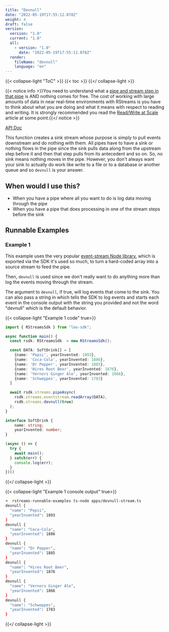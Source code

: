 ```yaml
---
title: "Devnull"
date: "2022-05-19T17:55:12.078Z"
weight: 4
draft: false
version:
  version: "1.0"
  current: "1.0"
  all:
    - version: "1.0"
      date: "2022-05-19T17:55:12.078Z"
  render:
    fileName: "devnull"
    language: "en"
---
```


{{< collapse-light "ToC" >}}
{{< toc  >}}
{{</ collapse-light >}}

{{< notice info >}}You need to understand what a [pipe and stream step in that pipe](../../../streams-primer) is AND 
nothing comes for free.  The cost of working with large amounts of data in near real-time environments
with RStreams is you have to think about what you are doing and what it means with respect to
reading and writing.  It is strongly recommended you read the [Read/Write at Scale](../../../read-write-scale) 
article at some point.{{</ notice >}}

[API Doc](https://leoplatform.github.io/Nodejs/modules/index.StreamUtil.html#devnull)

This function creates a sink stream whose purpose is simply to pull events downstream and do nothing with them.
All pipes have to have a sink or nothing flows in the pipe since the sink pulls data along from the upstream
step before it and then that step pulls from its antecedent and so on.  So, no sink means nothing moves
in the pipe.  However, you don't always want your sink to actually do work like write to a file or to a
database or another queue and so `devnull` is your answer.

## When would I use this?
* When you have a pipe where all you want to do is log data moving through the pipe
* When you have a pipe that does processing in one of the stream steps before the sink

## Runnable Examples
### Example 1

This example uses the very popular [event-stream Node library](https://www.npmjs.com/package/event-stream), which is exported
via the SDK it's used so much, to turn a hard-coded array into a source stream to feed the pipe.

Then, `devnull` is used since we don't really want to do anything more than log the events moving through the stream.

The argument to `devnull`, if true, will log events that come to the sink.  You can also pass a string in which tells
the SDK to log events and starts each event in the console output with the string you provided and not the 
word "devnull" which is the default behavior.


{{< collapse-light "Example 1 code" true>}}
```typescript {linenos=inline,anchorlinenos=true,lineanchors=ex1}
import { RStreamsSdk } from "leo-sdk";

async function main() {
  const rsdk: RStreamsSdk  = new RStreamsSdk();

  const DATA: SoftDrink[] = [
    {name: 'Pepsi', yearInvented: 1893},
    {name: 'Coca-Cola', yearInvented: 1886},
    {name: 'Dr Pepper', yearInvented: 1885},
    {name: 'Hires Root Beer', yearInvented: 1876},
    {name: 'Vernors Ginger Ale', yearInvented: 1866},
    {name: 'Schweppes', yearInvented: 1783}
  ]

  await rsdk.streams.pipeAsync(
    rsdk.streams.eventstream.readArray(DATA),
    rsdk.streams.devnull(true)
  );
}

interface SoftDrink {
    name: string;
    yearInvented: number;
}

(async () => {
  try {
    await main();
  } catch(err) {
    console.log(err);
  }
})()
```
{{</ collapse-light >}}

{{< collapse-light "Example 1 console output" true>}}
```bash {linenos=inline,anchorlinenos=true,lineanchors=ex1results}
➜  rstreams-runnable-examples ts-node apps/devnull-stream.ts 
devnull {
  "name": "Pepsi",
  "yearInvented": 1893
}
devnull {
  "name": "Coca-Cola",
  "yearInvented": 1886
}
devnull {
  "name": "Dr Pepper",
  "yearInvented": 1885
}
devnull {
  "name": "Hires Root Beer",
  "yearInvented": 1876
}
devnull {
  "name": "Vernors Ginger Ale",
  "yearInvented": 1866
}
devnull {
  "name": "Schweppes",
  "yearInvented": 1783
}
```
{{</ collapse-light >}}
